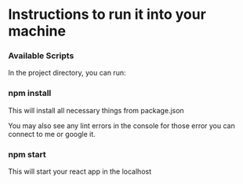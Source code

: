 # Instructions to run it into your machine

### Available Scripts

In the project directory, you can run: 

### npm install

This will install all necessary things from package.json

You may also see any lint errors in the console for those error you can connect to me or google it.

### npm start

This will start your react app in the localhost




